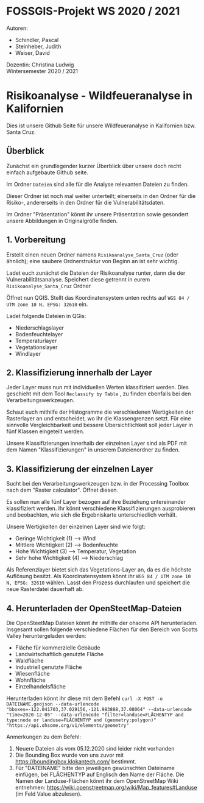 # FOSSGIS-Projekt WS 2020 / 2021

Autoren: 
- Schindler, Pascal
- Steinheber, Judith
- Weiser, David <br/>

Dozentin: Christina Ludwig <br/>
Wintersemester 2020 / 2021 <br/>


# Risikoanalyse - Wildfeueranalyse in Kalifornien <br/>


Dies ist unsere Github Seite für unsere Wildfeueranalyse in Kalifornien bzw. Santa Cruz.


## Überblick

Zunächst ein grundlegender kurzer Überblick über unsere doch recht einfach aufgebaute Github seite. <br/>

Im Ordner `Dateien` sind alle für die Analyse relevanten Dateien zu finden. <br/>

Dieser Ordner ist noch mal weiter unterteilt; einerseits in den Ordner für die Risiko-, andererseits in den Ordner für die Vulnerabilitätsdaten.

Im Ordner "Präsentation" könnt ihr unsere Präsentation sowie gesondert unsere Abbildungen in Originalgröße finden.

## 1. Vorbereitung

Erstellt einen neuen Ordner namens `Risikoanalyse_Santa_Cruz` (oder ähnlich); eine saubere Ordnerstruktur von Beginn an ist sehr wichtig.

Ladet euch zunächst die Dateien der Risikoanalyse runter, dann die der Vulnerabilitätsanalyse. Speichert diese getrennt in eurem `Risikoanalyse_Santa_Cruz` Ordner

Öffnet nun QGIS. Stellt das Koordinatensystem unten rechts auf `WGS 84 / UTM zone 10 N, EPSG: 32610` ein.

Ladet folgende Dateien in QGis: <br/>
- Niederschlagslayer
- Bodenfeuchtelayer
- Temperaturlayer
- Vegetationslayer
- Windlayer

## 2. Klassifizierung innerhalb der Layer

Jeder Layer muss nun mit individuellen Werten klassifiziert werden. Dies geschieht mit dem Tool `Reclassify by Table` , zu finden ebenfalls bei den Verarbeitungswerkzeugen.

Schaut euch mithilfe der Histogramme die verschiedenen Wertigkeiten der Rasterlayer an und entscheidet, wo ihr die Klassengrenzen setzt. Für eine sinnvolle Vergleichbarkeit und bessere Übersichtlichkeit soll jeder Layer in fünf Klassen eingeteilt werden.

Unsere Klassifizierungen innerhalb der einzelnen Layer sind als PDF mit dem Namen "Klassifizierungen" in unserem Dateienordner zu finden.

## 3. Klassifizierung der einzelnen Layer

Sucht bei den Verarbeitungswerkzeugen bzw. in der Processing Toolbox nach dem "Raster calculator". Öffnet diesen.

Es sollen nun alle fünf Layer bezogen auf ihre Beziehung untereinander klassifiziert werden. Ihr könnt verschiedene Klassifizierungen ausprobieren und beobachten, wie sich die Ergebniskarte unterschiedlich verhält.

Unsere Wertigkeiten der einzelnen Layer sind wie folgt:

- Geringe Wichtigkeit (1) --> Wind
- Mittlere Wichtigkeit (2) --> Bodenfeuchte
- Hohe Wichtigkeit (3) --> Temperatur, Vegetation
- Sehr hohe Wichtigkeit (4) --> Niederschlag

Als Referenzlayer bietet sich das Vegetations-Layer an, da es die höchste Auflösung besitzt. Als Koordinatensystem könnt ihr `WGS 84 / UTM zone 10 N, EPSG: 32610` wählen.
Lasst den Prozess durchlaufen und speichert die neue Rasterdatei dauerhaft ab.

## 4. Herunterladen der OpenSteetMap-Dateien

Die OpenSteetMap Dateien könnt ihr mithilfe der ohsome API herunterladen.
Insgesamt sollen folgende verschiedene Flächen für den Bereich von Scotts Valley heruntergeladen werden:

- Fläche für kommerzielle Gebäude
- Landwirtschaftlich genutzte Fläche
- Waldfläche
- Industriell genutzte Fläche
- Wiesenfläche
- Wohnfläche
- Einzelhandelsfläche

Herunterladen könnt ihr diese mit dem Befehl `curl -X POST -o DATEINAME.geojson --data-urlencode "bboxes=-122.041703,37.029156,-121.983888,37.08064" --data-urlencode "time=2020-12-05" --data-urlencode "filter=landuse=FLÄCHENTYP and type:node or landuse=FLÄCHENTYP and (geometry:polygon)" "https://api.ohsome.org/v1/elements/geometry"`

Anmerkungen zu dem Befehl:
1. Neuere Dateien als vom 05.12.2020 sind leider nicht vorhanden
2. Die Bounding Box wurde von uns zuvor mit https://boundingbox.klokantech.com/ bestimmt.
3. Für "DATEINAME" bitte den jeweiligen gewünschten Dateiname einfügen, bei FLÄCHENTYP auf Englisch den Name der Fläche. Die Namen der Landuse-Flächen könnt ihr dem OpenStreetMap Wiki entnehmen: 
https://wiki.openstreetmap.org/wiki/Map_features#Landuse (im Feld Value abzulesen).
